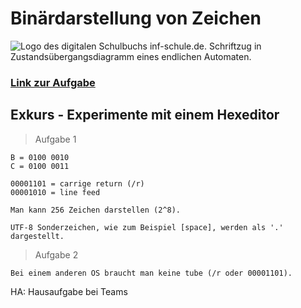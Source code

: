 # Binärdarstellung von Zeichen
![Logo des digitalen Schulbuchs inf-schule.de. Schriftzug in Zustandsübergangsdiagramm eines endlichen Automaten.](https://www.inf-schule.de/assets/img/logo/logo_inf-schule_weiss2.png)

### [Link zur Aufgabe](https://www.inf-schule.de/information/darstellunginformation/darstellunginformation)

## Exkurs - Experimente mit einem Hexeditor
> Aufgabe 1

    B = 0100 0010
    C = 0100 0011

    00001101 = carrige return (/r)
    00001010 = line feed

    Man kann 256 Zeichen darstellen (2^8).

    UTF-8 Sonderzeichen, wie zum Beispiel [space], werden als '.' dargestellt.

> Aufgabe 2
 
    Bei einem anderen OS braucht man keine tube (/r oder 00001101).

HA: Hausaufgabe bei Teams
